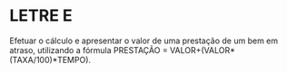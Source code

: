 # LETRE E
Efetuar o cálculo e apresentar o valor de uma prestação de um bem em atraso, utilizando a fórmula PRESTAÇÃO = VALOR+(VALOR*(TAXA/100)*TEMPO).